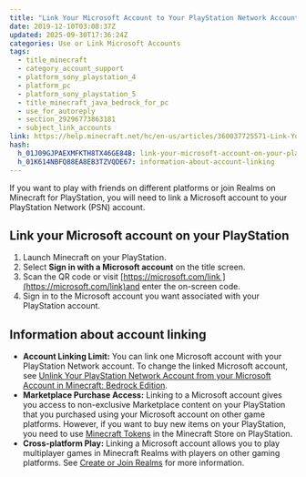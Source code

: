```yaml
---
title: "Link Your Microsoft Account to Your PlayStation Network Account in Minecraft: Bedrock Edition"
date: 2019-12-10T03:08:37Z
updated: 2025-09-30T17:36:24Z
categories: Use or Link Microsoft Accounts
tags:
  - title_minecraft
  - category_account_support
  - platform_sony_playstation_4
  - platform_pc
  - platform_sony_playstation_5
  - title_minecraft_java_bedrock_for_pc
  - use_for_autoreply
  - section_29296773863181
  - subject_link_accounts
link: https://help.minecraft.net/hc/en-us/articles/360037725571-Link-Your-Microsoft-Account-to-Your-PlayStation-Network-Account-in-Minecraft-Bedrock-Edition
hash:
  h_01J09GJPAEXMFKTH8TX46GE84B: link-your-microsoft-account-on-your-playstation
  h_01K614NBFQ88EA8EB3TZVQDE67: information-about-account-linking
---
```


If you want to play with friends on different platforms or join Realms on Minecraft for PlayStation, you will need to link a Microsoft account to your PlayStation Network (PSN) account. 

## Link your Microsoft account on your PlayStation

1.  Launch Minecraft on your PlayStation.
2.  Select **Sign in with a Microsoft account** on the title screen.
3.  Scan the QR code or visit [https://microsoft.com/link ](https://microsoft.com/link)and enter the on-screen code.
4.  Sign in to the Microsoft account you want associated with your PlayStation account.

## Information about account linking

- **Account Linking Limit:** You can link one Microsoft account with your PlayStation Network account. To change the linked Microsoft account, see [Unlink Your PlayStation Network Account from your Microsoft Account in Minecraft: Bedrock Edition](./Unlink-Your-PlayStation-Network-Account-from-your-Microsoft-Account-in-Minecraft-Bedrock-Edition.md).
- **Marketplace Purchase Access:** Linking to a Microsoft account gives you access to non-exclusive Marketplace content on your PlayStation that you purchased using your Microsoft account on other game platforms. However, if you want to buy new items on your PlayStation, you need to use [Minecraft Tokens](../Buying-Marketplace-Content/What-are-Minecraft-Tokens.md) in the Minecraft Store on PlayStation. 
- **Cross-platform Play:** Linking a Microsoft account allows you to play multiplayer games in Minecraft Realms with players on other gaming platforms. See [Create or Join Realms](https://help.minecraft.net/hc/en-us/sections/26104084764557) for more information.
